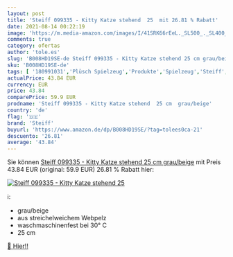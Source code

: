 ```yaml
---
layout: post
title: 'Steiff 099335 - Kitty Katze stehend  25  mit 26.81 % Rabatt'
date: 2021-08-14 00:22:19
image: 'https://m.media-amazon.com/images/I/41SRK66rEeL._SL500_._SL400_.jpg'
comments: true
category: ofertas
author: 'tole.es'
slug: 'B008HD19SE-de Steiff 099335 - Kitty Katze stehend 25 cm grau/beige'
sku: 'B008HD19SE-de'
tags: [ '180991031','Plüsch Spielzeug','Produkte','Spielzeug','Steiff','steiff', ]
actualPrice: 43.84 EUR
currency: EUR
price: 43.84
comparePrice: 59.9 EUR
prodname: 'Steiff 099335 - Kitty Katze stehend  25 cm  grau/beige'
country: 'de'
flag: '🇩🇪'
brand: 'Steiff'
buyurl: 'https://www.amazon.de/dp/B008HD19SE/?tag=tolees0ca-21'
descuento: '26.81'
average: '43.84'
---
```


Sie können [Steiff 099335 - Kitty Katze stehend  25 cm  grau/beige](https://www.amazon.de/dp/B008HD19SE/?tag=tolees0ca-21) mit Preis 43.84 EUR (original: 59.9 EUR) 26.81 % Rabatt hier:

[![Steiff 099335 - Kitty Katze stehend  25 ](https://m.media-amazon.com/images/I/41SRK66rEeL._SL500_._SL400_.jpg)](https://www.amazon.de/dp/B008HD19SE/?tag=tolees0ca-21)

ℹ️:

- grau/beige
- aus streichelweichem Webpelz
- waschmaschinenfest bei 30° C
- 25 cm

[🛒 Hier!!](https://www.amazon.de/dp/B008HD19SE/?tag=tolees0ca-21)
